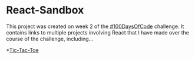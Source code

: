 # React-Sandbox

This project was created on week 2 of the [#100DaysOfCode](https://www.100daysofcode.com/) challenge. It contains links to multiple projects involving React that I have made over the course of the challenge, including...

*[Tic-Tac-Toe](https://monopavo.github.io/100-days-tic-tac-toe/)
